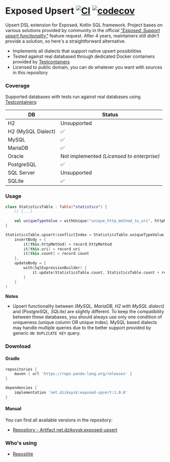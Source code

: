 # Exposed Upsert [![CI](https://github.com/dzikoysk/exposed-upsert/actions/workflows/gradle.yml/badge.svg)](https://github.com/dzikoysk/exposed-upsert/actions/workflows/gradle.yml) [![codecov](https://codecov.io/gh/dzikoysk/exposed-upsert/branch/main/graph/badge.svg?token=dIBANIssGf)](https://codecov.io/gh/dzikoysk/exposed-upsert)
Upsert DSL extension for Exposed, Kotlin SQL framework.
Project bases on various solutions provided by community in the official _["Exposed: Support upsert functionality"](https://github.com/JetBrains/Exposed/issues/167)_ feature request.
After 4 years, maintainers still didn't provide a solution, so here's a straightforward alternative.

* Implements all dialects that support native upsert possibilities 
* Tested against real databased through dedicated Docker containers provided by [Testcontainers](https://www.testcontainers.org/)
* Licensed to public domain, you can do whatever you want with sources in this repository

### Coverage

Supported databases with tests run against real databases using [Testcontainers](https://www.testcontainers.org/):

| DB                 | Status          |
|--------------------|-----------------|
| H2                 | Unsupported     |
| H2 (MySQL Dialect) | ✅               |
| MySQL              | ✅               |
| MariaDB            | ✅               |
| Oracle             | Not implemented _(Licensed to enterprise)_ |
| PostgreSQL         | ✅               |
| SQL Server         | Unsupported     |
| SQLite             | ✅              |

### Usage

```kotlin
class StatisticsTable : Table("statistics") {
    // [...]
    
    val uniqueTypeValue = withUnique("unique_http_method_to_uri", httpMethod, uri)
}

StatisticsTable.upsert(conflictIndex = StatisticsTable.uniqueTypeValue,
    insertBody = {
        it[this.httpMethod] = record.httpMethod
        it[this.uri] = record.uri
        it[this.count] = record.count
    },
    updateBody = {
        with(SqlExpressionBuilder) {
            it.update(StatisticsTable.count, StatisticsTable.count + record.count)
        }
    }
)
```

**Notes**
* Upsert functionality between _(MySQL, MariaDB, H2 with MySQL dialect)_ and _(PostgreSQL, SQLite)_ are slightly different.
  To keep the compatibility between these databases, you should always use only one condition of uniqueness (unique column OR unique index).
  MySQL based dialects may handle multiple queries due to the better support provided by generic `ON DUPLICATE KEY` query. 

### Download

#### Gradle

```groovy
repositories {
    maven { url 'https://repo.panda-lang.org/releases' }
}

dependencies {
    implementation 'net.dzikoysk:exposed-upsert:1.0.0'
}
```

#### Manual

You can find all available versions in the repository:

* [Repository - Artifact net.dzikoysk:exposed-upsert](https://repo.panda-lang.org/net/dzikoysk/exposed-upsert)

### Who's using
* [Reposilite](https://github.com/dzikoysk/reposilite)
